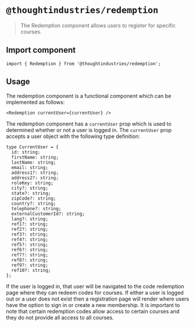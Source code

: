 # `@thoughtindustries/redemption`

> The Redemption component allows users to register for specific courses.

## Import component

```
import { Redemption } from '@thoughtindustries/redemption';
```

## Usage

The redemption component is a functional component which can be implemented as follows:

```
<Redemption currentUser={currentUser} />
```

The redemption component has a `currentUser` prop which is used to determined whether or not a user is logged in. The `currentUser` prop accepts a user object with the following type definition:

```
type CurrentUser = {
  id: string;
  firstName: string;
  lastName: string;
  email: string;
  address1?: string;
  address2?: string;
  roleKey: string;
  city?: string;
  state?: string;
  zipCode?: string;
  country?: string;
  telephone?: string;
  externalCustomerId?: string;
  lang?: string;
  ref1?: string;
  ref2?: string;
  ref3?: string;
  ref4?: string;
  ref5?: string;
  ref6?: string;
  ref7?: string;
  ref8?: string;
  ref9?: string;
  ref10?: string;
};
```

If the user is logged in, that user will be navigated to the code redemption page where they can redeem codes for courses. If either a user is logged out or a user does not exist then a registration page will render where users have the option to sign in or create a new membership. It is important to note that certain redemption codes allow access to certain courses and they do not provide all access to all courses.
